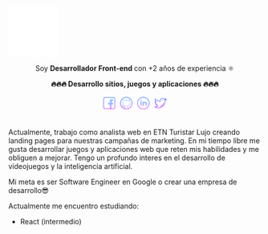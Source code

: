 <img align="center" src="./img/Imagotipo-Blanco.png" width="100px"/>

<p align="center">Soy <strong>Desarrollador Front-end </strong> con +2 años de experiencia ⚛️</p>

<p align="center" style="font-weight:bold;">🔥🔥🔥 Desarrollo sitios, juegos y aplicaciones 🔥🔥🔥</p>

<div align="center">
    <a href="https://www.facebook.com/JasubiP/"><img src="./img/facebook-icon.png" width="30px"></a>
    <a href="https://github.com/JasubiPL"><img src="./img/github-icon.png" width="30px"></a>
    <a href="https://www.linkedin.com/in/jasubip/"><img src="./img/linkedin-icon.png" width="30px"></a>
    <a href="https://twitter.com/JasubiP"><img src="./img/twitter-icon.png" width="30px"></a>
</div>

<br>

Actualmente, trabajo como analista web en ETN Turistar Lujo creando landing pages para nuestras campañas de marketing.
En mi tiempo libre me gusta desarrollar juegos y aplicaciones web que reten mis habilidades y me obliguen a mejorar.
Tengo un profundo interes en el desarrollo de videojuegos y la inteligencia artificial.

Mi meta es ser Software Engineer en Google o crear una empresa de desarrollo😎

Actualmente me encuentro estudiando:

- React (intermedio)



